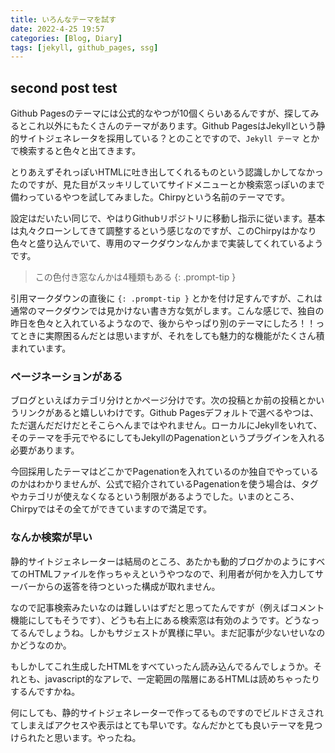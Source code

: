 ```yaml
---
title: いろんなテーマを試す
date: 2022-4-25 19:57
categories: [Blog, Diary]
tags: [jekyll, github_pages, ssg]
---
```


## second post test

Github Pagesのテーマには公式的なやつが10個くらいあるんですが、探してみるとこれ以外にもたくさんのテーマがあります。Github PagesはJekyllという静的サイトジェネレータを採用している？とのことですので、`Jekyll テーマ` とかで検索すると色々と出てきます。

とりあえずそれっぽいHTMLに吐き出してくれるものという認識しかしてなかったのですが、見た目がスッキリしていてサイドメニューとか検索窓っぽいのまで備わっているやつを試してみました。Chirpyという名前のテーマです。

設定はだいたい同じで、やはりGithubリポジトリに移動し指示に従います。基本は丸々クローンしてきて調整するという感じなのですが、このChirpyはかなり色々と盛り込んでいて、専用のマークダウンなんかまで実装してくれているようです。

> この色付き窓なんかは4種類もある
{: .prompt-tip }

引用マークダウンの直後に `{: .prompt-tip }` とかを付け足すんですが、これは通常のマークダウンでは見かけない書き方な気がします。こんな感じで、独自の昨日を色々と入れているようなので、後からやっぱり別のテーマにしたろ！！ってときに実際困るんだとは思いますが、それをしても魅力的な機能がたくさん積まれています。

### ページネーションがある

ブログといえばカテゴリ分けとかページ分けです。次の投稿とか前の投稿とかいうリンクがあると嬉しいわけです。Github Pagesデフォルトで選べるやつは、ただ選んだだけだとそこらへんまではやれません。ローカルにJekyllをいれて、そのテーマを手元でやるにしてもJekyllのPagenationというプラグインを入れる必要があります。

今回採用したテーマはどこかでPagenationを入れているのか独自でやっているのかはわかりませんが、公式で紹介されているPagenationを使う場合は、タグやカテゴリが使えなくなるという制限があるようでした。いまのところ、Chirpyではその全てができていますので満足です。

### なんか検索が早い

静的サイトジェネレーターは結局のところ、あたかも動的ブログかのようにすべてのHTMLファイルを作っちゃえというやつなので、利用者が何かを入力してサーバーからの返答を待つといった構成が取れません。

なので記事検索みたいなのは難しいはずだと思ってたんですが（例えばコメント機能にしてもそうです）、どうも右上にある検索窓は有効のようです。どうなってるんでしょうね。しかもサジェストが異様に早い。まだ記事が少ないせいなのかどうなのか。

もしかしてこれ生成したHTMLをすべていったん読み込んでるんでしょうか。それとも、javascript的なアレで、一定範囲の階層にあるHTMLは読めちゃったりするんですかね。

何にしても、静的サイトジェネレーターで作ってるものですのでビルドさえされてしまえばアクセスや表示はとても早いです。なんだかとても良いテーマを見つけられたと思います。やったね。